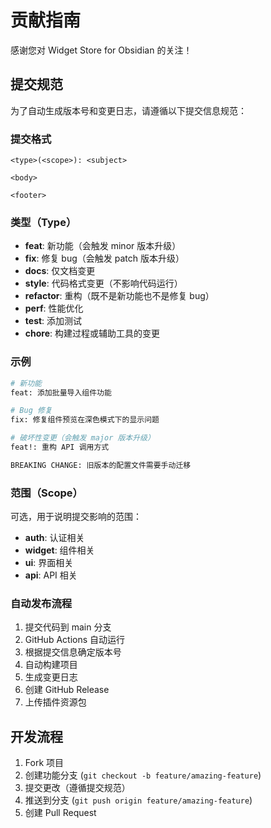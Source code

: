 # 贡献指南

感谢您对 Widget Store for Obsidian 的关注！

## 提交规范

为了自动生成版本号和变更日志，请遵循以下提交信息规范：

### 提交格式

```
<type>(<scope>): <subject>

<body>

<footer>
```

### 类型（Type）

- **feat**: 新功能（会触发 minor 版本升级）
- **fix**: 修复 bug（会触发 patch 版本升级）
- **docs**: 仅文档变更
- **style**: 代码格式变更（不影响代码运行）
- **refactor**: 重构（既不是新功能也不是修复 bug）
- **perf**: 性能优化
- **test**: 添加测试
- **chore**: 构建过程或辅助工具的变更

### 示例

```bash
# 新功能
feat: 添加批量导入组件功能

# Bug 修复
fix: 修复组件预览在深色模式下的显示问题

# 破坏性变更（会触发 major 版本升级）
feat!: 重构 API 调用方式

BREAKING CHANGE: 旧版本的配置文件需要手动迁移
```

### 范围（Scope）

可选，用于说明提交影响的范围：

- **auth**: 认证相关
- **widget**: 组件相关
- **ui**: 界面相关
- **api**: API 相关

### 自动发布流程

1. 提交代码到 main 分支
2. GitHub Actions 自动运行
3. 根据提交信息确定版本号
4. 自动构建项目
5. 生成变更日志
6. 创建 GitHub Release
7. 上传插件资源包

## 开发流程

1. Fork 项目
2. 创建功能分支 (`git checkout -b feature/amazing-feature`)
3. 提交更改（遵循提交规范）
4. 推送到分支 (`git push origin feature/amazing-feature`)
5. 创建 Pull Request